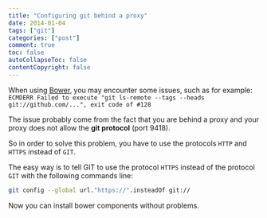 ```yaml
---
title: "Configuring git behind a proxy"
date: 2014-01-04
tags: ["git"]
categories: ["post"]
comment: true
toc: false
autoCollapseToc: false
contentCopyright: false
---
```


<!--more-->

When using [Bower](http://bower.io/), you may encounter some issues, such as for example:
`ECMDERR Failed to execute "git ls-remote --tags --heads git://github.com/...", exit code of #128`

The issue probably come from the fact that you are behind a proxy and your proxy does not allow the **git protocol** (port 9418).

So in order to solve this problem, you have to use the protocols `HTTP` and `HTTPS` instead of `GIT`.

The easy way is to tell GIT to use the protocol `HTTPS` instead of the protocol `GIT` with the following commands line:

```bash
git config --global url."https://".insteadOf git://
```

Now you can install bower components without problems.
